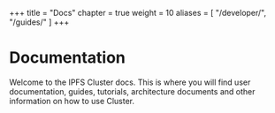 +++
title = "Docs"
chapter = true
weight = 10
aliases = [
    "/developer/",
    "/guides/"
]
+++

# Documentation

Welcome to the IPFS Cluster docs. This is where you will find user documentation, guides, tutorials, architecture documents and other information on how to use Cluster.